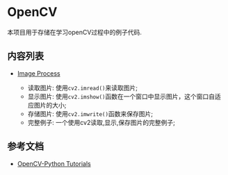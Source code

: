 # OpenCV

本项目用于存储在学习openCV过程中的例子代码.

## 内容列表

- [Image Process](./image_process.ipynb)

  - 读取图片: 使用`cv2.imread()`来读取图片;
  - 显示图片: 使用`cv2.imshow()`函数在一个窗口中显示图片，这个窗口自适应图片的大小;
  - 存储图片: 使用`cv2.imwrite()`函数来保存图片;
  - 完整例子: 一个使用cv2读取,显示,保存图片的完整例子;

## 参考文档

- [OpenCV-Python Tutorials](https://opencv-python-tutroals.readthedocs.io/en/latest/py_tutorials/py_tutorials.html)